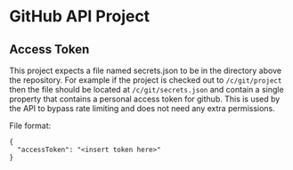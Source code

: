 # GitHub API Project

## Access Token

This project expects a file named secrets.json to be in the directory above the repository.  For example if the project is checked out to `/c/git/project` then the file should be located at `/c/git/secrets.json` and contain a single property that contains a personal access token for github.  This is used by the API to bypass rate limiting and does not need any extra permissions.

File format:
```
{
  "accessToken": "<insert token here>"
}
```